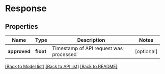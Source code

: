 # Response

## Properties
Name | Type | Description | Notes
------------ | ------------- | ------------- | -------------
**approved** | **float** | Timestamp of API request was processed | [optional] 

[[Back to Model list]](../README.md#documentation-for-models) [[Back to API list]](../README.md#documentation-for-api-endpoints) [[Back to README]](../README.md)



